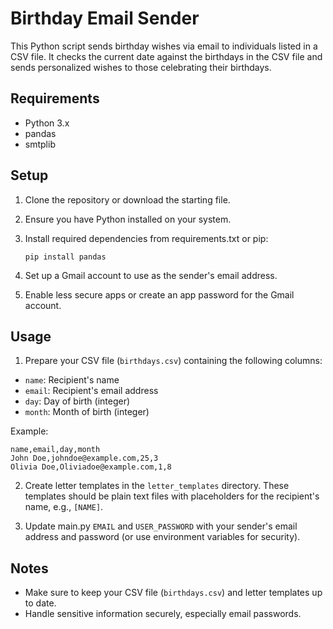 # Birthday Email Sender

This Python script sends birthday wishes via email to individuals listed in a CSV file. It checks the current date against the birthdays in the CSV file and sends personalized wishes to those celebrating their birthdays.

## Requirements

- Python 3.x
- pandas
- smtplib

## Setup

1. Clone the repository or download the starting file.
2. Ensure you have Python installed on your system.
3. Install required dependencies from requirements.txt or pip:
   
       pip install pandas
4. Set up a Gmail account to use as the sender's email address.
5. Enable less secure apps or create an app password for the Gmail account.
   
## Usage

1. Prepare your CSV file (`birthdays.csv`) containing the following columns:
- `name`: Recipient's name
- `email`: Recipient's email address
- `day`: Day of birth (integer)
- `month`: Month of birth (integer)

Example:

    name,email,day,month
    John Doe,johndoe@example.com,25,3
    Olivia Doe,Oliviadoe@example.com,1,8

2. Create letter templates in the `letter_templates` directory. These templates should be plain text files with placeholders for the recipient's name, e.g., `[NAME]`.

3. Update main.py `EMAIL` and `USER_PASSWORD` with your sender's email address and password (or use environment variables for security).

## Notes

- Make sure to keep your CSV file (`birthdays.csv`) and letter templates up to date.
- Handle sensitive information securely, especially email passwords.

